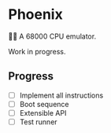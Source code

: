 # Phoenix

🐦‍🔥
A 68000 CPU emulator.

Work in progress.

## Progress

-   [ ] Implement all instructions
-   [ ] Boot sequence
-   [ ] Extensible API
-   [ ] Test runner
